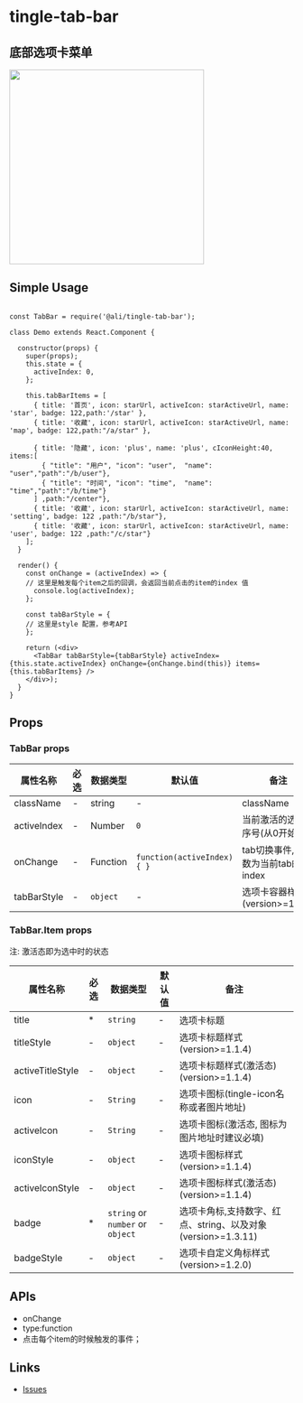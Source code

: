 # tingle-tab-bar

## 底部选项卡菜单

<img src="http://alipay-rmsdeploy-image.cn-hangzhou.alipay.aliyun-inc.com/skylark/attach/5304/92f2deaaa2f4dd1c/image.png" width="345"/>

## Simple Usage

```es6

const TabBar = require('@ali/tingle-tab-bar');

class Demo extends React.Component {

  constructor(props) {
    super(props);
    this.state = {
      activeIndex: 0,
    };

    this.tabBarItems = [
      { title: '首页', icon: starUrl, activeIcon: starActiveUrl, name: 'star', badge: 122,path:'/star' },
      { title: '收藏', icon: starUrl, activeIcon: starActiveUrl, name: 'map', badge: 122,path:"/a/star" },

      { title: '隐藏', icon: 'plus', name: 'plus', cIconHeight:40, items:[
        { "title": "用户", "icon": "user",  "name": "user","path":"/b/user"},
        { "title": "时间", "icon": "time",  "name": "time","path":"/b/time"}
      ] ,path:"/center"},
      { title: '收藏', icon: starUrl, activeIcon: starActiveUrl, name: 'setting', badge: 122 ,path:"/b/star"},
      { title: '收藏', icon: starUrl, activeIcon: starActiveUrl, name: 'user', badge: 122 ,path:"/c/star"}
    ];
  }

  render() {
    const onChange = (activeIndex) => {
    // 这里是触发每个item之后的回调，会返回当前点击的item的index 值
      console.log(activeIndex);
    };

    const tabBarStyle = {
    // 这里是style 配置，参考API
    };

    return (<div>
      <TabBar tabBarStyle={tabBarStyle} activeIndex={this.state.activeIndex} onChange={onChange.bind(this)} items={this.tabBarItems} />
    </div>);
  }
}
```

## Props

### TabBar props

|属性名称|必选|数据类型|默认值|备注|
|---|---|---|---|---|
|className|-|string|-|className
|activeIndex|-|Number|`0`|当前激活的选项卡序号(从0开始)
|onChange|-|Function|`function(activeIndex){ }`|tab切换事件, 参数为当前tab的index
|tabBarStyle|-|`object`|-|选项卡容器样式(version>=1.1.4)

### TabBar.Item props

注: 激活态即为选中时的状态

|属性名称|必选|数据类型|默认值|备注|
|---|---|---|---|---|
|title|*|`string`|-|选项卡标题
|titleStyle|-|`object`|-|选项卡标题样式(version>=1.1.4)
|activeTitleStyle|-|`object`|-|选项卡标题样式(激活态)(version>=1.1.4)
|icon|-|`String`|-|选项卡图标(tingle-icon名称或者图片地址)
|activeIcon|-|`String`|-|选项卡图标(激活态, 图标为图片地址时建议必填)
|iconStyle|-|`object`|-|选项卡图标样式(version>=1.1.4)
|activeIconStyle|-|`object`|-|选项卡图标样式(激活态)(version>=1.1.4)
|badge|*|`string` or `number` or `object` |-|选项卡角标,支持数字、红点、string、以及对象(version>=1.3.11)
|badgeStyle|-|`object`|-|选项卡自定义角标样式(version>=1.2.0)

## APIs

* onChange 
 * type:function
 * 点击每个item的时候触发的事件；

## Links

- [Issues](https://github.com/salt-ui/saltui/issues/new)
